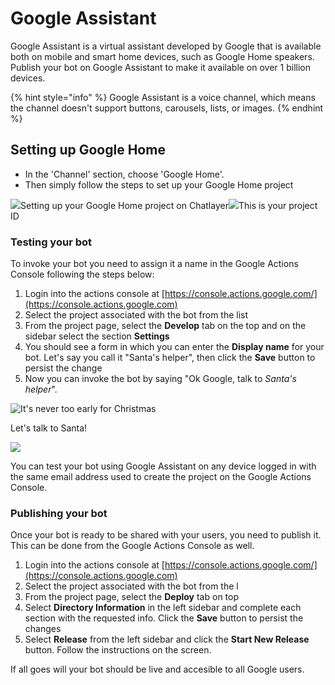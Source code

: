 # Google Assistant

Google Assistant is a virtual assistant developed by Google that is available both on mobile and smart home devices, such as Google Home speakers. Publish your bot on Google Assistant to make it available on over 1 billion devices.

{% hint style="info" %}
Google Assistant is a voice channel, which means the channel doesn't support buttons, carousels, lists, or images.
{% endhint %}

## Setting up Google Home

* In the 'Channel' section, choose 'Google Home'.
* Then simply follow the steps to set up your Google Home project

![](https://gblobscdn.gitbook.com/assets%2F-LLTwFwbOqJj4dDhg8Ju%2F-MSYdM7fRrH88fON8GTn%2F-MSYdapqc9J\_iKdAo1lP%2Fimage.png?alt=media\&token=ef4eb790-4338-4a3f-86f3-bfbdbcb609a7)Setting up your Google Home project on Chatlayer![](https://gblobscdn.gitbook.com/assets%2F-LLTwFwbOqJj4dDhg8Ju%2F-MSYdM7fRrH88fON8GTn%2F-MSYe3DO1uwI5dYouLPQ%2Fimage.png?alt=media\&token=415c1a66-6da5-4e27-936a-d088d6be1ca0)This is your project ID

### Testing your bot  <a href="#using-a-bot-on-google-home" id="using-a-bot-on-google-home"></a>

To invoke your bot you need to assign it a name in the Google Actions Console following the steps below:

1. Login into the actions console at [https://console.actions.google.com/](https://console.actions.google.com)
2. &#x20;Select the project associated with the bot from the list
3. From the project page, select the **Develop** tab on the top and on the sidebar select the section **Settings**
4. You should see a form in which you can enter the **Display name** for your bot. Let's say you call it "Santa's helper", then click the **Save** button to persist the change
5. &#x20;Now you can invoke the bot by saying "Ok Google, talk to _Santa's helper_".

![It's never too early for Christmas](https://gblobscdn.gitbook.com/assets%2F-LLTwFwbOqJj4dDhg8Ju%2F-MSYe9mZ2XkTLX9DMMh-%2F-MSYeM\_uINFAkn\_0vMLf%2Fimage.png?alt=media\&token=680c95b5-ee7c-44f7-b8c9-3f2c63ad32a9)

Let's talk to Santa!

![](https://gblobscdn.gitbook.com/assets%2F-LLTwFwbOqJj4dDhg8Ju%2F-MSYe9mZ2XkTLX9DMMh-%2F-MSYeTzuVd3Cka-JAJ8P%2Fimage.png?alt=media\&token=94f8ef94-fe0d-4356-83d3-a6159168775b)

You can test your bot using Google Assistant on any device logged in with the same email address used to create the project on the Google Actions Console​.

### Publishing your bot

Once your bot is ready to be shared with your users, you need to publish it. This can be done from the Google Actions Console as well.

1. Login into the actions console at [https://console.actions.google.com/](https://console.actions.google.com)
2. Select the project associated with the bot from the l
3. From the project page, select the **Deploy** tab on top
4. Select **Directory Information** in the left sidebar and complete each section with the requested info. Click the **Save** button to persist the changes
5. Select **Release** from the left sidebar and click the **Start New Release** button. Follow the instructions on the screen.

If all goes will your bot should be live and accesible to all Google users.





